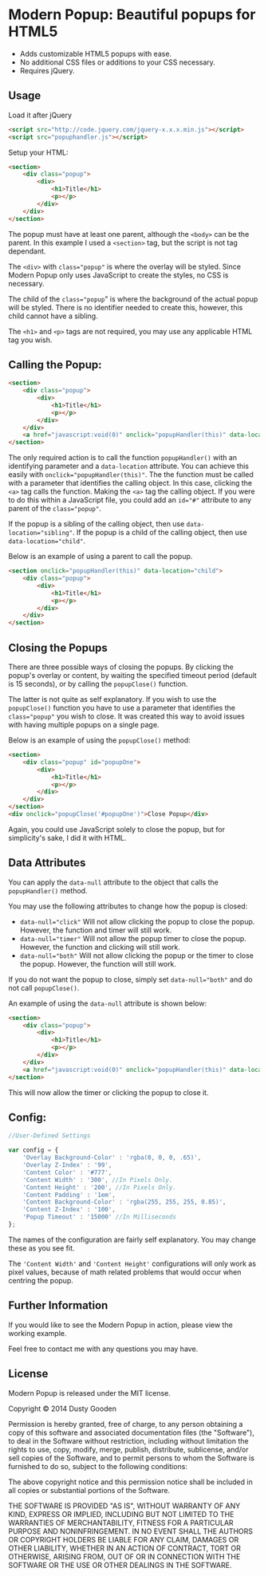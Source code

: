 # Modern Popup: Beautiful popups for HTML5

* Adds customizable HTML5 popups with ease.
* No additional CSS files or additions to your CSS necessary.
* Requires jQuery.

## Usage

Load it after jQuery

```html
<script src="http://code.jquery.com/jquery-x.x.x.min.js"></script>
<script src="popuphandler.js"></script>
```

Setup your HTML:

```html
<section>
	<div class="popup">
		<div>
			<h1>Title</h1>
			<p></p>
		</div>
	</div>
</section>
```

The popup must have at least one parent, although the `<body>` can be the parent. In this example I used a `<section>` tag, but the script is not tag dependant.

The `<div>` with `class="popup"` is where the overlay will be styled. Since Modern Popup only uses JavaScript to create the styles, no CSS is necessary.

The child of the `class="popup`" is where the background of the actual popup will be styled. There is no identifier needed to create this, however, this child cannot have a sibling.

The `<h1>` and `<p>` tags are not required, you may use any applicable HTML tag you wish.

## Calling the Popup:

```html
<section>
	<div class="popup">
		<div>
			<h1>Title</h1>
			<p></p>
		</div>
	</div>
	<a href="javascript:void(0)" onclick="popupHandler(this)" data-location="sibling">Show Popup</a>
</section>
```

The only required action is to call the function `popupHandler()` with an identifying parameter and a `data-location` attribute. You can achieve this easily with `onclick="popupHandler(this)"`.
The the function must be called with a parameter that identifies the calling object. In this case, clicking the `<a>` tag calls the function. Making the `<a>` tag the calling object.
If you were to do this within a JavaScript file, you could add an `id="#"` attribute to any parent of the `class="popup"`.

If the popup is a sibling of the calling object, then use `data-location="sibling"`. If the popup is a child of the calling object, then use `data-location="child"`.

Below is an example of using a parent to call the popup.

```html
<section onclick="popupHandler(this)" data-location="child">
	<div class="popup">
		<div>
			<h1>Title</h1>
			<p></p>
		</div>
	</div>
</section>
```

## Closing the Popups

There are three possible ways of closing the popups. By clicking the popup's overlay or content, by waiting the specified timeout period (default is 15 seconds), or by calling the `popupClose()` function.

The latter is not quite as self explanatory. If you wish to use the `popupClose()` function you have to use a parameter that identifies the `class="popup"` you wish to close.
It was created this way to avoid issues with having multiple popups on a single page.

Below is an example of using the `popupClose()` method:

```html
<section>
	<div class="popup" id="popupOne">
		<div>
			<h1>Title</h1>
			<p></p>
		</div>
	</div>
</section>
<div onclick="popupClose('#popupOne')">Close Popup</div>
```

Again, you could use JavaScript solely to close the popup, but for simplicity's sake, I did it with HTML.

## Data Attributes

You can apply the `data-null` attribute to the object that calls the `popupHandler()` method.

You may use the following attributes to change how the popup is closed:

* `data-null="click"` Will not allow clicking the popup to close the popup. However, the function and timer will still work.
* `data-null="timer"` Will not allow the popup timer to close the popup. However, the function and clicking will still work.
* `data-null="both"` Will not allow clicking the popup or the timer to close the popup. However, the function will still work.

If you do not want the popup to close, simply set `data-null="both"` and do not call `popupClose()`.

An example of using the `data-null` attribute is shown below:
```html
<section>
	<div class="popup">
		<div>
			<h1>Title</h1>
			<p></p>
		</div>
	</div>
	<a href="javascript:void(0)" onclick="popupHandler(this)" data-location="sibling" data-null="both">Show Popup</a>
</section>
```

This will now allow the timer or clicking the popup to close it.

## Config:

```js
//User-Defined Settings

var config = {
    'Overlay Background-Color' : 'rgba(0, 0, 0, .65)',
    'Overlay Z-Index' : '99',
    'Content Color' : '#777',
    'Content Width' : '300', //In Pixels Only.
	'Content Height' : '200', //In Pixels Only.
	'Content Padding' : '1em',
	'Content Background-Color' : 'rgba(255, 255, 255, 0.85)',
	'Content Z-Index' : '100',
	'Popup Timeout' : '15000' //In Milliseconds
};
```

The names of the configuration are fairly self explanatory. You may change these as you see fit.

The `'Content Width'` and `'Content Height'` configurations will only work as pixel values, because of math related problems that would occur when centring the popup. 

## Further Information

If you would like to see the Modern Popup in action, please view the working example.

Feel free to contact me with any questions you may have.

## License

Modern Popup is released under the MIT license.

Copyright © 2014 Dusty Gooden

Permission is hereby granted, free of charge, to any person obtaining a
copy of this software and associated documentation files (the
"Software"), to deal in the Software without restriction, including
without limitation the rights to use, copy, modify, merge, publish,
distribute, sublicense, and/or sell copies of the Software, and to
permit persons to whom the Software is furnished to do so, subject to
the following conditions:

The above copyright notice and this permission notice shall be included
in all copies or substantial portions of the Software.

THE SOFTWARE IS PROVIDED "AS IS", WITHOUT WARRANTY OF ANY KIND, EXPRESS
OR IMPLIED, INCLUDING BUT NOT LIMITED TO THE WARRANTIES OF
MERCHANTABILITY, FITNESS FOR A PARTICULAR PURPOSE AND NONINFRINGEMENT.
IN NO EVENT SHALL THE AUTHORS OR COPYRIGHT HOLDERS BE LIABLE FOR ANY
CLAIM, DAMAGES OR OTHER LIABILITY, WHETHER IN AN ACTION OF CONTRACT,
TORT OR OTHERWISE, ARISING FROM, OUT OF OR IN CONNECTION WITH THE
SOFTWARE OR THE USE OR OTHER DEALINGS IN THE SOFTWARE.